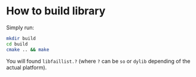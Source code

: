 # How to build library

Simply run:
```sh
mkdir build
cd build
cmake .. && make
```

You will found `libfaillist.?` (where `?` can be `so` or `dylib` depending of the actual platform).